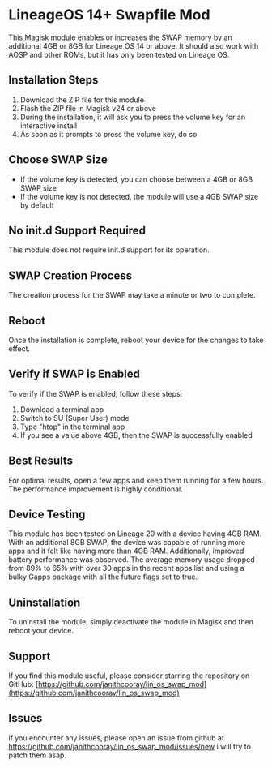 # LineageOS 14+ Swapfile Mod

This Magisk module enables or increases the SWAP memory by an additional 4GB or 8GB for Lineage OS 14 or above. It should also work with AOSP and other ROMs, but it has only been tested on Lineage OS.

## Installation Steps
1. Download the ZIP file for this module
2. Flash the ZIP file in Magisk v24 or above
3. During the installation, it will ask you to press the volume key for an interactive install
4. As soon as it prompts to press the volume key, do so

## Choose SWAP Size
- If the volume key is detected, you can choose between a 4GB or 8GB SWAP size
- If the volume key is not detected, the module will use a 4GB SWAP size by default

## No init.d Support Required
This module does not require init.d support for its operation.

## SWAP Creation Process
The creation process for the SWAP may take a minute or two to complete.

## Reboot
Once the installation is complete, reboot your device for the changes to take effect.

## Verify if SWAP is Enabled
To verify if the SWAP is enabled, follow these steps:
1. Download a terminal app
2. Switch to SU (Super User) mode
3. Type "htop" in the terminal app
4. If you see a value above 4GB, then the SWAP is successfully enabled

## Best Results
For optimal results, open a few apps and keep them running for a few hours. The performance improvement is highly conditional.

## Device Testing
This module has been tested on Lineage 20 with a device having 4GB RAM. With an additional 8GB SWAP, the device was capable of running more apps and it felt like having more than 4GB RAM. Additionally, improved battery performance was observed. The average memory usage dropped from 89% to 65% with over 30 apps in the recent apps list and using a bulky Gapps package with all the future flags set to true.

## Uninstallation
To uninstall the module, simply deactivate the module in Magisk and then reboot your device.

## Support
If you find this module useful, please consider starring the repository on GitHub:
[https://github.com/janithcooray/lin_os_swap_mod](https://github.com/janithcooray/lin_os_swap_mod)

## Issues
if you encounter any issues, please open an issue from github at https://github.com/janithcooray/lin_os_swap_mod/issues/new i will try to patch them asap.